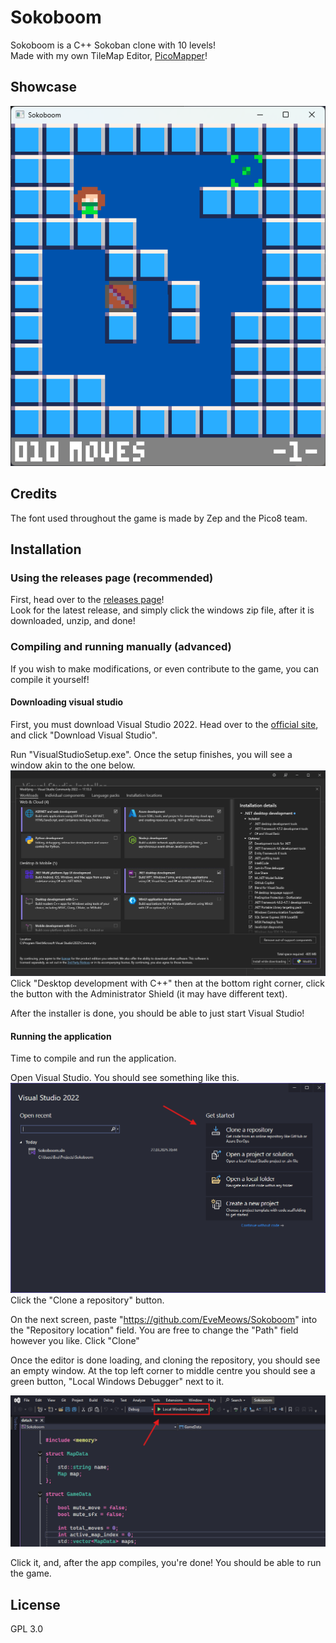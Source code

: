 # Sokoboom

Sokoboom is a C++ Sokoban clone with 10 levels! <br>
Made with my own TileMap Editor, [PicoMapper](https://github.com/EveMeows/PicoMapper)!

## Showcase

![showcase](./Github/showcase.png)

## Credits
The font used throughout the game is made by Zep and the Pico8 team.

## Installation

### Using the releases page (recommended)
First, head over to the [releases page](https://github.com/EveMeows/Sokoboom/releases)! <br>
Look for the latest release, and simply click the windows zip file, after it is downloaded, unzip, and done!

### Compiling and running manually (advanced)
If you wish to make modifications, or even contribute to the game, you can compile it yourself!

#### Downloading visual studio
First, you must download Visual Studio 2022. Head over to the [official site](https://visualstudio.microsoft.com/), and click "Download Visual Studio".

Run "VisualStudioSetup.exe". Once the setup finishes, you will see a window akin to the one below.
![Installer](./Github/Installation/installer.png)
Click "Desktop development with C++" then at the bottom right corner, click the button with the Administrator Shield (it may have different text).

After the installer is done, you should be able to just start Visual Studio!

#### Running the application
Time to compile and run the application.

Open Visual Studio. You should see something like this.
![Menu](./Github/Installation/menu.png)
Click the "Clone a repository" button.

On the next screen, paste "https://github.com/EveMeows/Sokoboom" into the "Repository location" field. You are free to change the "Path" field however you like. Click "Clone"

Once the editor is done loading, and cloning the repository, you should see an empty window. At the top left corner to middle centre you should see a green button, "Local Windows Debugger" next to it.

![Run](./Github/Installation/run.png)

Click it, and, after the app compiles, you're done! You should be able to run the game.

## License
GPL 3.0
